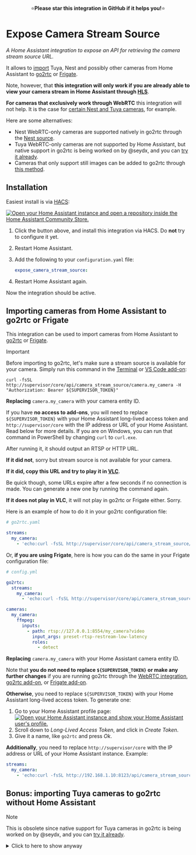 <p align="center">
⭐<b>Please star this integration in GitHub if it helps you!</b>⭐
</p>

# Expose Camera Stream Source

_A Home Assistant integration to expose an API for retrieving the camera stream source URL._

It allows to [import](#importing-cameras-from-home-assistant-to-go2rtc-or-frigate) Tuya, Nest and possibly other cameras from Home Assistant to [go2rtc](https://github.com/alexxit/go2rtc) or [Frigate](https://github.com/blakeblackshear/frigate).

Note, however, that **this integration will only work if you are already able to view your camera stream in Home Assistant through [HLS](https://www.home-assistant.io/integrations/stream/)**.

**For cameras that exclusively work through WebRTC** this integration will not help. It is the case for [certain Nest and Tuya cameras](https://github.com/felipecrs/hass-expose-camera-stream-source/issues/5), for example.

Here are some alternatives:

- Nest WebRTC-only cameras are supported natively in go2rtc through the [Nest source](https://github.com/AlexxIT/go2rtc?tab=readme-ov-file#source-nest).
- Tuya WebRTC-only cameras are not supported by Home Assistant, but native support in go2rtc is being worked on by @seydx, and you can [try it already](https://github.com/AlexxIT/go2rtc/issues/315#issuecomment-2905955963).
- Cameras that only support still images can be added to go2rtc through [this method](https://github.com/felipecrs/hass-expose-camera-stream-source/issues/53).

## Installation

Easiest install is via [HACS](https://hacs.xyz/):

[![Open your Home Assistant instance and open a repository inside the Home Assistant Community Store.](https://my.home-assistant.io/badges/hacs_repository.svg)](https://my.home-assistant.io/redirect/hacs_repository/?owner=felipecrs&repository=hass-expose-camera-stream-source&category=integration)

1. Click the button above, and install this integration via HACS. Do **not** try to configure it yet.
2. Restart Home Assistant.
3. Add the following to your `configuration.yaml` file:

   ```yaml
   expose_camera_stream_source:
   ```

4. Restart Home Assistant again.

Now the integration should be active.

## Importing cameras from Home Assistant to go2rtc or Frigate

This integration can be used to import cameras from Home Assistant to [go2rtc](https://github.com/alexxit/go2rtc) or [Frigate](https://github.com/blakeblackshear/frigate).

> [!IMPORTANT]  
> Before importing to go2rtc, let's make sure a stream source is available for your camera. Simply run this command in the [Terminal](https://github.com/hassio-addons/addon-ssh) or [VS Code add-on](https://github.com/hassio-addons/addon-vscode):
>
> ```console
> curl -fsSL http://supervisor/core/api/camera_stream_source/camera.my_camera -H "Authorization: Bearer ${SUPERVISOR_TOKEN}"
> ```
>
> **Replacing** `camera.my_camera` with your camera entity ID.
> 
> If you have **no access to add-ons**, you will need to replace `${SUPERVISOR_TOKEN}` with your Home Assistant long-lived access token and `http://supervisor/core` with the IP address or URL of your Home Assistant. Read below for more details. If you are on Windows, you can run that command in PowerShell by changing `curl` to `curl.exe`.
>
> After running it, it should output an RTSP or HTTP URL.
>
> **If it did not**, sorry but stream source is not available for your camera.
> 
> **If it did, copy this URL and try to play it in [VLC](https://www.videolan.org/vlc/)**.
> 
> Be quick though, some URLs expire after a few seconds if no connection is made. You can generate a new one by running the command again.
>
> **If it does not play in VLC**, it will not play in go2rtc or Frigate either. Sorry.

Here is an example of how to do it in your go2rtc configuration file:

```yaml
# go2rtc.yaml

streams:
  my_camera:
    - 'echo:curl -fsSL http://supervisor/core/api/camera_stream_source/camera.my_camera -H "Authorization: Bearer ${SUPERVISOR_TOKEN}"'
```

Or, **if you are using Frigate**, here is how you can do the same in your Frigate configuration file:

```yaml
# config.yml

go2rtc:
  streams:
    my_camera:
      - 'echo:curl -fsSL http://supervisor/core/api/camera_stream_source/camera.my_camera -H "Authorization: Bearer ${SUPERVISOR_TOKEN}"'

cameras:
  my_camera:
    ffmpeg:
      inputs:
        - path: rtsp://127.0.0.1:8554/my_camera?video
          input_args: preset-rtsp-restream-low-latency
          roles:
            - detect
```

**Replacing** `camera.my_camera` with your Home Assistant camera entity ID.

Note that **you do not need to replace `${SUPERVISOR_TOKEN}` or make any further changes** if you are running go2rtc through the [WebRTC integration](https://github.com/AlexxIT/WebRTC), [go2rtc add-on](https://github.com/AlexxIT/go2rtc#go2rtc-home-assistant-add-on), or [Frigate add-on](https://docs.frigate.video/frigate/installation#home-assistant-addon).

**Otherwise**, you need to replace `${SUPERVISOR_TOKEN}` with your Home Assistant long-lived access token. To generate one:

1. Go to your Home Assistant profile page: [![Open your Home Assistant instance and show your Home Assistant user's profile.](https://my.home-assistant.io/badges/profile.svg)](https://my.home-assistant.io/redirect/profile/)
2. Scroll down to _Long-Lived Access Token_, and click in _Create Token_.
3. Give it a name, like `go2rtc` and press _Ok_.

**Additionally**, you need to replace `http://supervisor/core` with the IP address or URL of your Home Assistant instance. Example:

```yaml
streams:
  my_camera:
    - 'echo:curl -fsSL http://192.168.1.10:8123/api/camera_stream_source/camera.my_camera -H "Authorization: Bearer eyJhbGciOiJIUzI1NiIsInR5cCI6IkpXVCJ9.eyJpc3MiOiI4ZDljNzU4NjM2OGQ0NzI0YmJhZjVlODBmZDdjODMwMiIsImlhdCI6MTc0ODA0OTc4OSwiZXhwIjoyMDYzNDA5Nzg5fQ.RmV0VN43byRA-azB8N7jUn2j7W9LRppJlzQ1aOQcnFc"'
```

## Bonus: importing Tuya cameras to go2rtc without Home Assistant

> [!NOTE]
> This is obsolete since native support for Tuya cameras in go2rtc is being worked on by @seydx, and you can [try it already](https://github.com/AlexxIT/go2rtc/issues/315#issuecomment-2905955963).

<details>
<summary>Click to here to show anyway</summary>

This repository also provides a script that is able to operate without Home Assistant, allowing you to import Tuya cameras to go2rtc without the need of Home Assistant.

It also allows you to select between _RTSP_ and _HLS_ streams, which is not possible with the Home Assistant integration (which is always _RTSP_).

Script: [get_tuya_stream_url.py](./custom_components/expose_camera_stream_source/scripts/get_tuya_stream_url.py)

Usage: `Usage: python3 get_tuya_stream_url.py <device id> <client id> <client secret> <tuya api base url> [stream type]`

Example:

```console
$ python3 get_tuya_stream_url.py <device id> <client id> <client secret> https://openapi.tuyaus.com RTSP
rtsps://ebf0345643b3de54904xgqs:OIB97AMHY7LG8TW6@aws-tractor2.tuyaus.com:443/v1/proxy/echo_show/d91271489ccd46331be3e4f3fa65b5a8893c0799bef1485ba

$ python3 get_tuya_stream_url.py <device id> <client id> <client secret> https://openapi.tuyaus.com HLS
https://aws-tractor2.tuyaus.com:8033/hls/348ceb3cbe1c4429b849c546c924af9bb5f053cd858ae65e0e3bf.m3u8
```

And it can be integrated with go2rtc in the same way as the Home Assistant integration:

```yaml
# go2rtc.yaml

streams:
  my_camera:
    - echo:python3 /path/to/your/get_tuya_stream_url.py <device id> <client id> <client secret> https://openapi.tuyaus.com RTSP
```

</details>
